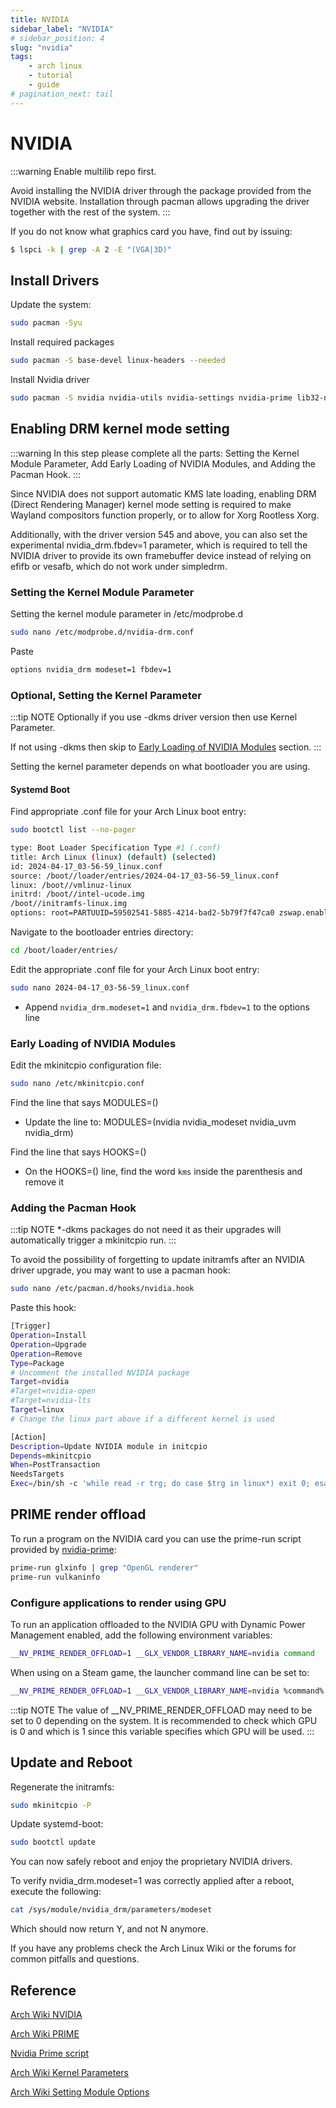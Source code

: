 ```yaml
---
title: NVIDIA
sidebar_label: "NVIDIA"
# sidebar_position: 4
slug: "nvidia"
tags:
    - arch linux
    - tutorial
    - guide
# pagination_next: tail
---
```


# NVIDIA

:::warning
Enable multilib repo first.

Avoid installing the NVIDIA driver through the package provided from the NVIDIA website. Installation through pacman allows upgrading the driver together with the rest of the system.
:::

If you do not know what graphics card you have, find out by issuing:

```bash
$ lspci -k | grep -A 2 -E "(VGA|3D)"
```
## Install Drivers

Update the system:
```bash
sudo pacman -Syu
```

Install required packages
```bash
sudo pacman -S base-devel linux-headers --needed
```

Install Nvidia driver
```bash
sudo pacman -S nvidia nvidia-utils nvidia-settings nvidia-prime lib32-nvidia-utils opencl-nvidia
```

## Enabling DRM kernel mode setting

:::warning
In this step please complete all the parts: Setting the Kernel Module Parameter, Add Early Loading of NVIDIA Modules, and Adding the Pacman Hook.
:::

Since NVIDIA does not support automatic KMS late loading, enabling DRM (Direct Rendering Manager) kernel mode setting is required to make Wayland compositors function properly, or to allow for Xorg Rootless Xorg.

Additionally, with the driver version 545 and above, you can also set the experimental nvidia_drm.fbdev=1 parameter, which is required to tell the NVIDIA driver to provide its own framebuffer device instead of relying on efifb or vesafb, which do not work under simpledrm.

### Setting the Kernel Module Parameter

Setting the kernel module parameter in /etc/modprobe.d

```bash
sudo nano /etc/modprobe.d/nvidia-drm.conf
```

Paste

```bash
options nvidia_drm modeset=1 fbdev=1
```

### Optional, Setting the Kernel Parameter

:::tip NOTE
Optionally if you use -dkms driver version then use Kernel Parameter.

If not using -dkms then skip to [Early Loading of NVIDIA Modules](#early-loading-of-nvidia-modules) section.
:::

Setting the kernel parameter depends on what bootloader you are using. 

#### Systemd Boot

Find appropriate .conf file for your Arch Linux boot entry:

```bash
sudo bootctl list --no-pager
```
```bash title="Output"
type: Boot Loader Specification Type #1 (.conf)
title: Arch Linux (linux) (default) (selected)
id: 2024-04-17_03-56-59_linux.conf
source: /boot//loader/entries/2024-04-17_03-56-59_linux.conf
linux: /boot//vmlinuz-linux
initrd: /boot//intel-ucode.img
/boot//initramfs-linux.img
options: root=PARTUUID=59502541-5885-4214-bad2-5b79f7f47ca0 zswap.enabled=0 rootflags=subvol=@ rw rootfstype=btrfs
```

Navigate to the bootloader entries directory:
```bash
cd /boot/loader/entries/
```

Edit the appropriate .conf file for your Arch Linux boot entry:
```bash
sudo nano 2024-04-17_03-56-59_linux.conf
```

* Append `nvidia_drm.modeset=1` and `nvidia_drm.fbdev=1` to the options line

### Early Loading of NVIDIA Modules

Edit the mkinitcpio configuration file:
```bash
sudo nano /etc/mkinitcpio.conf
```

Find the line that says MODULES=()

* Update the line to: MODULES=(nvidia nvidia_modeset nvidia_uvm nvidia_drm)

Find the line that says HOOKS=()

* On the HOOKS=() line, find the word `kms` inside the parenthesis and remove it

### Adding the Pacman Hook

:::tip NOTE
*-dkms packages do not need it as their upgrades will automatically trigger a mkinitcpio run.
:::

To avoid the possibility of forgetting to update initramfs after an NVIDIA driver upgrade, you may want to use a pacman hook:
```bash
sudo nano /etc/pacman.d/hooks/nvidia.hook
```

Paste this hook:
```bash
[Trigger]
Operation=Install
Operation=Upgrade
Operation=Remove
Type=Package
# Uncomment the installed NVIDIA package
Target=nvidia
#Target=nvidia-open
#Target=nvidia-lts
Target=linux
# Change the linux part above if a different kernel is used

[Action]
Description=Update NVIDIA module in initcpio
Depends=mkinitcpio
When=PostTransaction
NeedsTargets
Exec=/bin/sh -c 'while read -r trg; do case $trg in linux*) exit 0; esac; done; /usr/bin/mkinitcpio -P'
```

## PRIME render offload

To run a program on the NVIDIA card you can use the prime-run script provided by [nvidia-prime](https://archlinux.org/packages/extra/any/nvidia-prime/):

```bash
prime-run glxinfo | grep "OpenGL renderer"
prime-run vulkaninfo
```
### Configure applications to render using GPU

To run an application offloaded to the NVIDIA GPU with Dynamic Power Management enabled, add the following environment variables:

```bash
__NV_PRIME_RENDER_OFFLOAD=1 __GLX_VENDOR_LIBRARY_NAME=nvidia command
```

When using on a Steam game, the launcher command line can be set to:
```bash
__NV_PRIME_RENDER_OFFLOAD=1 __GLX_VENDOR_LIBRARY_NAME=nvidia %command%
```

:::tip NOTE
 The value of __NV_PRIME_RENDER_OFFLOAD may need to be set to 0 depending on the system. It is recommended to check which GPU is 0 and which is 1 since this variable specifies which GPU will be used.
 :::

## Update and Reboot

Regenerate the initramfs:
```bash
sudo mkinitcpio -P
```

Update systemd-boot:
```bash
sudo bootctl update
```

You can now safely reboot and enjoy the proprietary NVIDIA drivers.

To verify nvidia_drm.modeset=1 was correctly applied after a reboot, execute the following:

```bash
cat /sys/module/nvidia_drm/parameters/modeset
```
Which should now return Y, and not N anymore.

If you have any problems check the Arch Linux Wiki or the forums for common pitfalls and questions.

## Reference

[Arch Wiki NVIDIA](https://wiki.archlinux.org/title/NVIDIA)

[Arch Wiki PRIME](https://wiki.archlinux.org/title/PRIME)

[Nvidia Prime script](https://archlinux.org/packages/extra/any/nvidia-prime/)

[Arch Wiki Kernel Parameters](https://wiki.archlinux.org/title/Kernel_parameters#systemd-boot)

[Arch Wiki Setting Module Options](https://wiki.archlinux.org/title/Kernel_module#Setting_module_options)